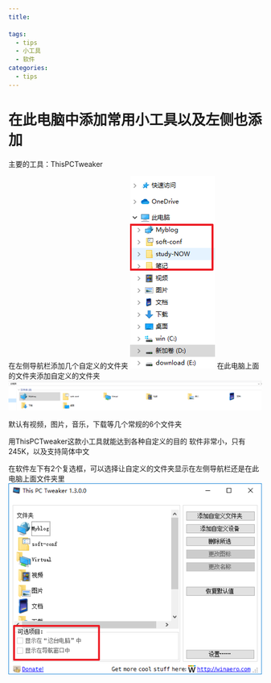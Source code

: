 ```yaml
---
title: 

tags:
  - tips
  - 小工具
  - 软件
categories: 
  - tips
---
```


# 在此电脑中添加常用小工具以及左侧也添加

主要的工具：ThisPCTweaker

在左侧导航栏添加几个自定义的文件夹
![左侧添加](https://raw.githubusercontent.com/zzzhbr/notebook-image/master/notebook/2019/09/22/1569147626705-1569147626733.png)
在此电脑上面的文件夹添加自定义的文件夹
![上面添加](https://raw.githubusercontent.com/zzzhbr/notebook-image/master/notebook/2019/09/22/1569147671902-1569147671905.png)

默认有视频，图片，音乐，下载等几个常规的6个文件夹

用ThisPCTweaker这款小工具就能达到各种自定义的目的
软件非常小，只有245K，以及支持简体中文


在软件左下有2个复选框，可以选择让自定义的文件夹显示在左侧导航栏还是在此电脑上面文件夹里
![可选](https://raw.githubusercontent.com/zzzhbr/notebook-image/master/notebook/2019/09/22/1569147870051-1569147870052.png)


